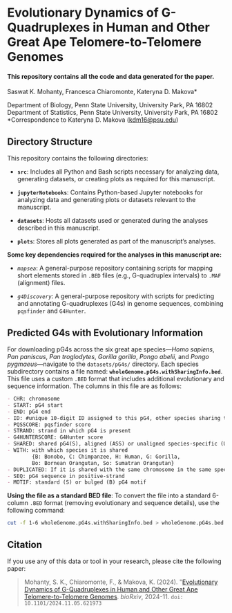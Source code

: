 # Evolutionary Dynamics of G-Quadruplexes in Human and Other Great Ape Telomere-to-Telomere Genomes  
#### This repository contains all the code and data generated for the paper.

Saswat K. Mohanty, Francesca Chiaromonte, Kateryna D. Makova*
 
Department of Biology, Penn State University, University Park, PA 16802  
Department of Statistics, Penn State University, University Park, PA 16802  
*Correspondence to Kateryna D. Makova ([kdm16@psu.edu](mailto:kdm16@psu.edu))  
 
## Directory Structure

This repository contains the following directories:

- **`src`**: Includes all Python and Bash scripts necessary for analyzing data, generating datasets, or creating plots as required for this manuscript.

- **`jupyterNotebooks`**: Contains Python-based Jupyter notebooks for analyzing data and generating plots or datasets relevant to the manuscript.

- **`datasets`**: Hosts all datasets used or generated during the analyses described in this manuscript.

- **`plots`**:  Stores all plots generated as part of the manuscript’s analyses.

**Some key dependencies required for the analyses in this manuscript are:**

- *`mapsea`*: A general-purpose repository containing scripts for mapping short elements stored in `.BED` files (e.g., G-quadruplex intervals) to `.MAF` (alignment) files.

- *`g4Discovery`*: A general-purpose repository with scripts for predicting and annotating G-quadruplexes (G4s) in genome sequences, combining `pqsfinder` and `G4Hunter`.

## **Predicted G4s with Evolutionary Information**

For downloading pG4s across the six great ape species—*Homo sapiens*, *Pan paniscus*, *Pan troglodytes*, *Gorilla gorilla*, *Pongo abelii*, and *Pongo pygmaeus*—navigate to the `datasets/pG4s/` directory. Each species subdirectory contains a file named: **`wholeGenome.pG4s.withSharingInfo.bed`**. This file uses a custom `.BED` format that includes additional evolutionary and sequence information. The columns in this file are as follows:

```markdown
- CHR: chromosome
- START: pG4 start
- END: pG4 end
- ID: #unique 10-digit ID assigned to this pG4, other species sharing this pG4 will have same ID
- PQSSCORE: pqsfinder score
- STRAND: strand in which pG4 is present
- G4HUNTERSCORE: G4Hunter score
- SHARED: shared pG4(S), aligned (ASS) or unaligned species-specific (USS) pG4
- WITH: with which species it is shared 
		{B: Bonobo, C: Chimpanzee, H: Human, G: Gorilla, 
		Bo: Bornean Orangutan, So: Sumatran Orangutan}
- DUPLICATED: If it is shared with the same chromosome in the same species (>1 indicates duplicated)
- SEQ: pG4 sequence in positive-strand
- MOTIF: standard (S) or bulged (B) pG4 motif
```

**Using the file as a standard BED file**: To convert the file into a standard 6-column `.BED` format (removing evolutionary and sequence details), use the following command:

```bash
cut -f 1-6 wholeGenome.pG4s.withSharingInfo.bed > wholeGenome.pG4s.bed
```

## Citation
If you use any of this data or tool in your research, please cite the following paper:

> Mohanty, S. K., Chiaromonte, F., & Makova, K. (2024). "[Evolutionary Dynamics of G-Quadruplexes in Human and Other Great Ape Telomere-to-Telomere Genomes](https://www.biorxiv.org/content/10.1101/2024.11.05.621973v1). *bioRxiv*, 2024-11. `doi: 10.1101/2024.11.05.621973`
